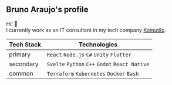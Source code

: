 ## Bruno Araujo's profile
Hi! 👋  
I currently work as an IT consultant in my tech company [Komutilo](https://github.com/komutilo).  

Tech Stack|Technologies|
-|-|
primary|`React` `Node.js` `C#`  `Unity` `Flutter`
secondary|`Svelte` `Python` `C++` `Godot` `React Native`
common|`Terraform` `Kubernetes` `Docker` `Bash`
